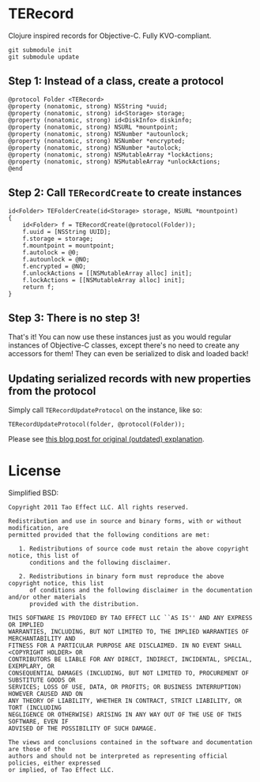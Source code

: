 # TERecord

Clojure inspired records for Objective-C. Fully KVO-compliant.

    git submodule init
    git submodule update

## Step 1: Instead of a class, create a protocol

```objc
@protocol Folder <TERecord>
@property (nonatomic, strong) NSString *uuid;
@property (nonatomic, strong) id<Storage> storage;
@property (nonatomic, strong) id<DiskInfo> diskinfo;
@property (nonatomic, strong) NSURL *mountpoint;
@property (nonatomic, strong) NSNumber *autounlock;
@property (nonatomic, strong) NSNumber *encrypted;
@property (nonatomic, strong) NSNumber *autolock;
@property (nonatomic, strong) NSMutableArray *lockActions;
@property (nonatomic, strong) NSMutableArray *unlockActions;
@end
```

## Step 2: Call `TERecordCreate` to create instances

```objc
id<Folder> TEFolderCreate(id<Storage> storage, NSURL *mountpoint)
{
    id<Folder> f = TERecordCreate(@protocol(Folder));
    f.uuid = [NSString UUID];
    f.storage = storage;
    f.mountpoint = mountpoint;
    f.autolock = @0;
    f.autounlock = @NO;
    f.encrypted = @NO;
    f.unlockActions = [[NSMutableArray alloc] init];
    f.lockActions = [[NSMutableArray alloc] init];
    return f;
}
```

## Step 3: There is no step 3!

That's it! You can now use these instances just as you would regular instances of Objective-C classes, except there's no need to create any accessors for them! They can even be serialized to disk and loaded back!

## Updating serialized records with new properties from the protocol

Simply call `TERecordUpdateProtocol` on the instance, like so:

```objc
TERecordUpdateProtocol(folder, @protocol(Folder));
```

Please see [this blog post for original (outdated) explanation](https://www.taoeffect.com/blog/2011/05/better-objective-c-through-clojure-philosophy/).

# License

Simplified BSD:

    Copyright 2011 Tao Effect LLC. All rights reserved.
    
    Redistribution and use in source and binary forms, with or without modification, are
    permitted provided that the following conditions are met:
    
       1. Redistributions of source code must retain the above copyright notice, this list of
          conditions and the following disclaimer.
    
       2. Redistributions in binary form must reproduce the above copyright notice, this list
          of conditions and the following disclaimer in the documentation and/or other materials
          provided with the distribution.
    
    THIS SOFTWARE IS PROVIDED BY TAO EFFECT LLC ``AS IS'' AND ANY EXPRESS OR IMPLIED
    WARRANTIES, INCLUDING, BUT NOT LIMITED TO, THE IMPLIED WARRANTIES OF MERCHANTABILITY AND
    FITNESS FOR A PARTICULAR PURPOSE ARE DISCLAIMED. IN NO EVENT SHALL <COPYRIGHT HOLDER> OR
    CONTRIBUTORS BE LIABLE FOR ANY DIRECT, INDIRECT, INCIDENTAL, SPECIAL, EXEMPLARY, OR
    CONSEQUENTIAL DAMAGES (INCLUDING, BUT NOT LIMITED TO, PROCUREMENT OF SUBSTITUTE GOODS OR
    SERVICES; LOSS OF USE, DATA, OR PROFITS; OR BUSINESS INTERRUPTION) HOWEVER CAUSED AND ON
    ANY THEORY OF LIABILITY, WHETHER IN CONTRACT, STRICT LIABILITY, OR TORT (INCLUDING
    NEGLIGENCE OR OTHERWISE) ARISING IN ANY WAY OUT OF THE USE OF THIS SOFTWARE, EVEN IF
    ADVISED OF THE POSSIBILITY OF SUCH DAMAGE.
    
    The views and conclusions contained in the software and documentation are those of the
    authors and should not be interpreted as representing official policies, either expressed
    or implied, of Tao Effect LLC.

